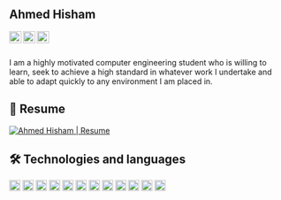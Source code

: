 ## Ahmed Hisham

<a target="_blank" href="https://www.linkedin.com/in/ahmedhisham552">
  <img align="left" alt="LinkedIn" width="22px" src="https://icon-library.com/images/official-linkedin-icon-png/official-linkedin-icon-png-20.jpg" />
</a>

<a target="_blank" href="https://www.gitlab.com/ahmedhisham552">
  <img align="left" alt="Gitlab" width="22px" src="https://upload.wikimedia.org/wikipedia/commons/thumb/1/18/GitLab_Logo.svg/1200px-GitLab_Logo.svg.png" />
</a>
<a target="_blank" href="mailto:ahisham360@gmail.com">
  <img align="left" alt="Gmail" width="22px" src="https://user-images.githubusercontent.com/5141132/50740364-7ea80880-1217-11e9-8faf-2348e31beedd.png" />
</a>

<br>
<br>

I am a highly motivated computer engineering student who is willing to learn, seek to achieve a high standard in whatever work I undertake and able to adapt quickly to any environment I am placed in.

## 📝 Resume 
<a href="https://drive.google.com/file/d/1M90z1HfKp-RiS1u6xfGHy3-DCLbSLy5D/view" type="application/pdf">
  <img src="https://imgur.com/OiPFYmd.png" alt="Ahmed Hisham | Resume">
</a>

## 🛠 Technologies and languages


<code><img height="20" alt="C++" src="https://i.imgur.com/QTP0zhp.png"></code>
<code><img height="20" alt="C#" src="https://i.imgur.com/CtqbEHu.png"></code>
<code><img height="20" alt="js" src="https://i.imgur.com/R0BfmBL.png"></code>
<code><img height="20" alt="TS" src="https://i.imgur.com/Rjvvkpd.png"></code>
<code><img height="20" alt="nodejs" src="https://i.imgur.com/Hi7Betu.png"></code>
<code><img height="20" alt="mongoDB" src="https://i.imgur.com/uemLvhs.png"></code>
<code><img height="20" alt="SQL" src="https://image.shutterstock.com/image-vector/linear-sql-icon-internet-security-260nw-1890890140.jpg"></code>
<code><img height="20" alt="vuejs" src="https://i.imgur.com/xqsHSZ5.png"></code>
<code><img height="20" alt="python" src="https://i.imgur.com/SJzjyHp.png"></code>
<code><img height="20" alt="golang" src="https://i.imgur.com/1jt4iPR.png"></code>
<code><img height="20" alt="git" src="https://i.imgur.com/cSu4jhA.png"></code>
<code><img height="20" alt="ruby" src="https://www.clipartmax.com/png/middle/238-2382091_keyhole-markup-language-icons-ruby-language-ruby-icon.png"></code>
